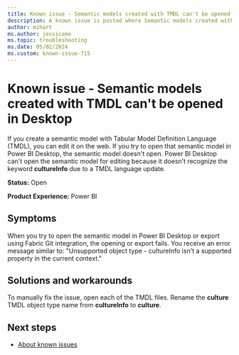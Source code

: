 ```yaml
---
title: Known issue - Semantic models created with TMDL can't be opened in Desktop
description: A known issue is posted where Semantic models created with TMDLand edited on the web can't be opened in Desktop.
author: mihart
ms.author: jessicamo
ms.topic: troubleshooting  
ms.date: 05/02/2024
ms.custom: known-issue-715
---
```


# Known issue - Semantic models created with TMDL can't be opened in Desktop

If you create a semantic model with Tabular Model Definition Language (TMDL), you can edit it on the web. If you try to open that semantic model in Power BI Desktop, the semantic model doesn't open. Power BI Desktop can't open the semantic model for editing because it doesn’t recognize the keyword **cultureInfo** due to a TMDL language update.

**Status:** Open

**Product Experience:** Power BI

## Symptoms

When you try to open the semantic model in Power BI Desktop or export using Fabric Git integration, the opening or export fails. You receive an error message similar to: "Unsupported object type - cultureInfo isn't a supported property in the current context."

## Solutions and workarounds

To manually fix the issue, open each of the TMDL files. Rename the **culture** TMDL object type name from **cultureInfo** to **culture**.

## Next steps

- [About known issues](https://support.fabric.microsoft.com/known-issues) 
